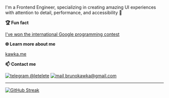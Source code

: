 I'm a Frontend Engineer, specializing in creating amazing UI experiences with attention to detail, performance, and accessibility 🦄

**🏆 Fun fact**

[I've won the international Google programming contest](https://kawka.me/blog/winning-google-code-in-2018)

**🌐 Learn more about me**

[kawka.me](https://kawka.me)

**📫 Contact me**

[![telegram @letelete](https://img.shields.io/static/v1?&color=111&style=flat-square&logoColor=f5f5f5&label=&message=telegram&logo=telegram)](https://t.me/letelete)
[![mail brunokawka@gmail.com](https://img.shields.io/static/v1?&color=111&style=flat-square&logoColor=f5f5f5&label=&message=email&logo=gmail)](mailto:brunokawka@gmail.com)

---
[![GitHub Streak](https://streak-stats.demolab.com?user=letelete&theme=highcontrast&hide_border=true&border_radius=25&date_format=j%20M%5B%20Y%5D&fire=00FFBA&background=DD272700)](https://git.io/streak-stats)
